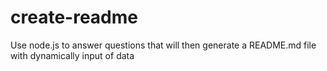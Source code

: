 # create-readme
Use node.js to answer questions that will then generate a README.md file with dynamically input of data
